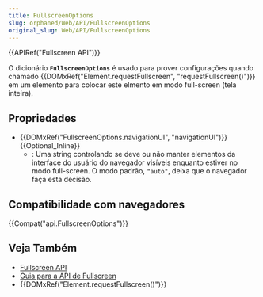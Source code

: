 ```yaml
---
title: FullscreenOptions
slug: orphaned/Web/API/FullscreenOptions
original_slug: Web/API/FullscreenOptions
---
```


{{APIRef("Fullscreen API")}}

O dicionário **`FullscreenOptions`** é usado para prover configurações quando chamado {{DOMxRef("Element.requestFullscreen", "requestFullscreen()")}} em um elemento para colocar este elmento em modo full-screen (tela inteira).

## Propriedades

- {{DOMxRef("FullscreenOptions.navigationUI", "navigationUI")}}{{Optional_Inline}}
  - : Uma string controlando se deve ou não manter elementos da interface do usuário do navegador visíveis enquanto estiver no modo full-screen. O modo padrão, `"auto"`, deixa que o navegador faça esta decisão.

## Compatibilidade com navegadores

{{Compat("api.FullscreenOptions")}}

## Veja Também

- [Fullscreen API](/pt-BR/docs/Web/API/Fullscreen_API)
- [Guia para a API de Fullscreen](/pt-BR/docs/Web/API/Fullscreen_API/Guide)
- {{DOMxRef("Element.requestFullscreen()")}}
